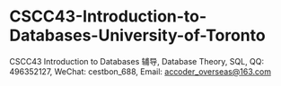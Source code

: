 # CSCC43-Introduction-to-Databases-University-of-Toronto
CSCC43 Introduction to Databases 辅导, Database Theory, SQL, QQ: 496352127, WeChat: cestbon_688, Email: accoder_overseas@163.com
